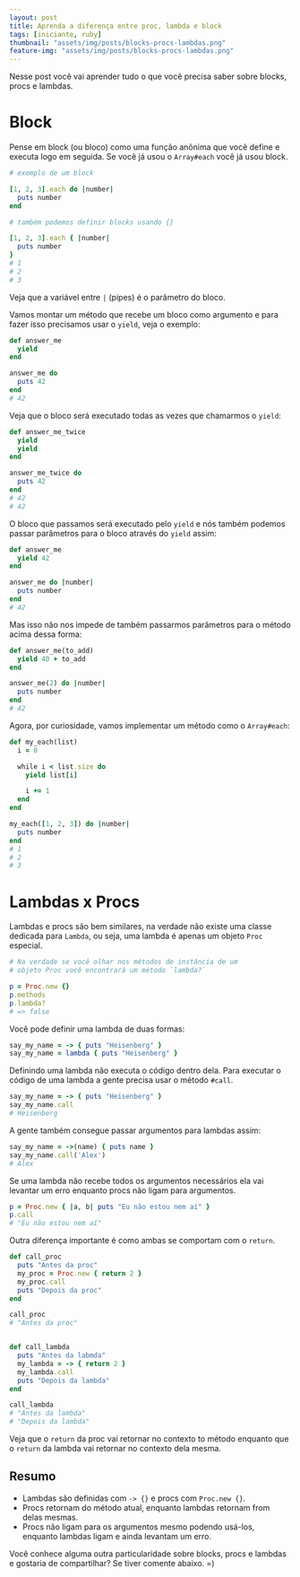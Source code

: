 ```yaml
---
layout: post
title: Aprenda a diferença entre proc, lambda e block
tags: [iniciante, ruby]
thumbnail: "assets/img/posts/blocks-procs-lambdas.png"
feature-img: "assets/img/posts/blocks-procs-lambdas.png"
---
```


Nesse post você vai aprender tudo o que você precisa saber sobre blocks, procs e lambdas.

# Block

Pense em block (ou bloco) como uma função anônima que você define e executa logo em seguida. Se você já usou o `Array#each` você já usou block.

```ruby
# exemplo de um block

[1, 2, 3].each do |number|
  puts number
end

# também podemos definir blocks usando {}

[1, 2, 3].each { |number|
  puts number
}
# 1
# 2
# 3

```

Veja que a variável entre `|` (pipes) é o parâmetro do bloco.

Vamos montar um método que recebe um bloco como argumento e para fazer isso precisamos usar o `yield`, veja o exemplo:

```ruby
def answer_me
  yield
end

answer_me do
  puts 42
end
# 42
```

Veja que o bloco será executado todas as vezes que chamarmos o `yield`:

```ruby
def answer_me_twice
  yield
  yield
end

answer_me_twice do
  puts 42
end
# 42
# 42
```

O bloco que passamos será executado pelo `yield` e nós também podemos passar parâmetros para o bloco através do `yield` assim:

```ruby
def answer_me
  yield 42
end

answer_me do |number|
  puts number
end
# 42
```

Mas isso não nos impede de também passarmos parâmetros para o método acima dessa forma:

```ruby
def answer_me(to_add)
  yield 40 + to_add
end

answer_me(2) do |number|
  puts number
end
# 42
```

Agora, por curiosidade, vamos implementar um método como o `Array#each`:

```ruby
def my_each(list)
  i = 0

  while i < list.size do
    yield list[i]

    i += 1
  end
end

my_each([1, 2, 3]) do |number|
  puts number
end
# 1
# 2
# 3
```

# Lambdas x Procs

Lambdas e procs são bem similares, na verdade não existe uma classe dedicada para `Lambda`, ou seja, uma lambda é apenas um objeto `Proc` especial.

```ruby
# Na verdade se você olhar nos métodos de instância de um
# objeto Proc você encontrará um método `lambda?`

p = Proc.new {}
p.methods
p.lambda?
# => false
```

Você pode definir uma lambda de duas formas:

```ruby
say_my_name = -> { puts "Heisenberg" }
say_my_name = lambda { puts "Heisenberg" }
```

Definindo uma lambda não executa o código dentro dela. Para executar o código de uma lambda a gente precisa usar o método `#call`.

```ruby
say_my_name = -> { puts "Heisenberg" }
say_my_name.call
# Heisenberg
```

A gente também consegue passar argumentos para lambdas assim:

```ruby
say_my_name = ->(name) { puts name }
say_my_name.call('Alex')
# Alex
```

Se uma lambda não recebe todos os argumentos necessários ela vai levantar um erro enquanto procs não ligam para argumentos.

```ruby
p = Proc.new { |a, b| puts "Eu não estou nem aí" }
p.call
# "Eu não estou nem aí"
```

Outra diferença importante é como ambas se comportam com o `return`.

```ruby
def call_proc
  puts "Antes da proc"
  my_proc = Proc.new { return 2 }
  my_proc.call
  puts "Depois da proc"
end

call_proc
# "Antes da proc"


def call_lambda
  puts "Antes da labmda"
  my_lambda = -> { return 2 }
  my_lambda.call
  puts "Depois da lambda"
end

call_lambda
# "Antes da lambda"
# "Depois da lambda"

```

Veja que o `return` da proc vai retornar no contexto to método enquanto que o `return` da lambda vai retornar no contexto dela mesma.

## Resumo
- Lambdas são definidas com `-> {}` e procs com `Proc.new {}`.
- Procs retornam do método atual, enquanto lambdas retornam from delas mesmas.
- Procs não ligam para os argumentos mesmo podendo usá-los, enquanto lambdas ligam e ainda levantam um erro.

Você conhece alguma outra particularidade sobre blocks, procs e lambdas e gostaria de compartilhar? Se tiver comente abaixo. =)
